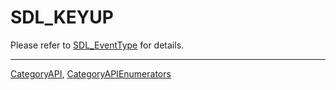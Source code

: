 # SDL_KEYUP

Please refer to [SDL_EventType](SDL_EventType) for details.

----
[CategoryAPI](CategoryAPI), [CategoryAPIEnumerators](CategoryAPIEnumerators)

